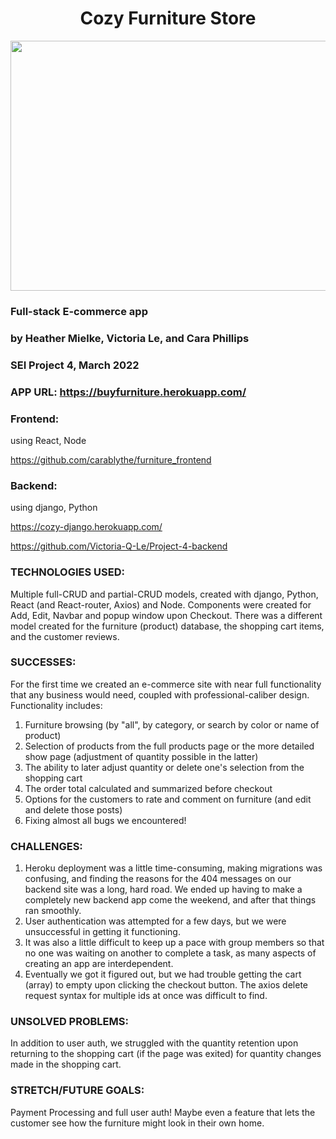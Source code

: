 

<div id="header" align="center"><h1>Cozy Furniture Store</h1></div>

<div id="header" align="center">

  <img src="https://carasensei.com/images/CozyFurniture.png" width="800" height="400">

</div>

### Full-stack E-commerce app
### by Heather Mielke, Victoria Le, and Cara Phillips
### SEI Project 4, March 2022

### APP URL: https://buyfurniture.herokuapp.com/


### Frontend:
 using React, Node

 https://github.com/carablythe/furniture_frontend


### Backend:
 using django, Python

https://cozy-django.herokuapp.com/

https://github.com/Victoria-Q-Le/Project-4-backend


### TECHNOLOGIES USED:
Multiple full-CRUD and partial-CRUD models, created with django, Python, React (and React-router, Axios) and Node. Components were created for Add, Edit, Navbar and popup window upon Checkout. There was a different model created for the furniture (product) database, the shopping cart items, and the customer reviews.

### SUCCESSES:
For the first time we created an e-commerce site with near full functionality that any business would need, coupled with professional-caliber design. Functionality includes:
1. Furniture browsing (by "all", by category, or search by color or name of product)
2. Selection of products from the full products page or the more detailed show page (adjustment of quantity possible in the latter)
3. The ability to later adjust quantity or delete one's selection from the shopping cart
4. The order total calculated and summarized before checkout
5. Options for the customers to rate and comment on furniture (and edit and delete those posts)
6. Fixing almost all bugs we encountered!

### CHALLENGES:  
1. Heroku deployment was a little time-consuming, making migrations was confusing, and finding the reasons for the 404 messages on our backend site was a long, hard road. We ended up having to make a completely new backend app come the weekend, and after that things ran smoothly.
2. User authentication was attempted for a few days, but we were unsuccessful in getting it functioning.
3. It was also a little difficult to keep up a pace with group members so that no one was waiting on another to complete a task, as many aspects of creating an app are interdependent.
4. Eventually we got it figured out, but we had trouble getting the cart (array) to empty upon clicking the checkout button.  The axios delete request syntax for multiple ids at once was difficult to find.

### UNSOLVED PROBLEMS:  
In addition to user auth, we struggled with the quantity retention upon returning to the shopping cart (if the page was exited) for quantity changes made in the shopping cart.

### STRETCH/FUTURE GOALS:
Payment Processing and full user auth!  Maybe even a feature that lets the customer see how the furniture might look in their own home.
